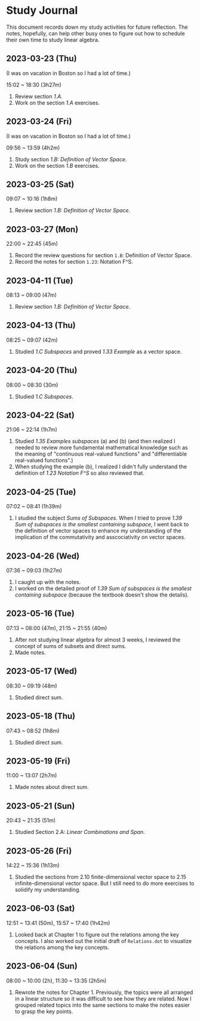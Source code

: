 # Study Journal

This document records down my study activities for future reflection. The notes, hopefully, can help other busy ones to figure out how to schedule their own time to study linear algebra.

## 2023-03-23 (Thu)

(I was on vacation in Boston so I had a lot of time.)

15:02 ~ 18:30 (3h27m)

1. Review section _1.A_.
2. Work on the section _1.A_ exercises.

## 2023-03-24 (Fri)

(I was on vacation in Boston so I had a lot of time.)

09:56 ~ 13:59 (4h2m)

1. Study section _1.B: Definition of Vector Space_.
2. Work on the section _1.B_ exercises.

## 2023-03-25 (Sat)

09:07 ~ 10:16 (1h8m)

1. Review section _1.B: Definition of Vector Space_.

## 2023-03-27 (Mon)

22:00 ~ 22:45 (45m)

1. Record the review questions for section `1.B`: Definition of Vector Space.
2. Record the notes for section `1.23`: Notation F^S.

## 2023-04-11 (Tue)

08:13 ~ 09:00 (47m)

1. Review section _1.B: Definition of Vector Space_.

## 2023-04-13 (Thu)

08:25 ~ 09:07 (42m)

1. Studied _1.C Subspaces_ and proved _1.33 Example_ as a vector space.

## 2023-04-20 (Thu)

08:00 ~ 08:30 (30m)

1. Studied _1.C Subspaces_.

## 2023-04-22 (Sat)

21:06 ~ 22:14 (1h7m)

1. Studied _1.35 Examples subspaces_ (a) and (b) (and then realized I needed to review more fundamental mathematical knowledge such as the meaning of "continuous real-valued functions" and "differentiable real-valued functions".)
2. When studying the example (b), I realized I didn't fully understand the definition of _1.23 Notation F^S_ so also reviewed that.

## 2023-04-25 (Tue)

07:02 ~ 08:41 (1h39m)

1. I studied the subject _Sums of Subspaces_. When I tried to prove _1.39 Sum of subspaces is the smallest containing subspace_, I went back to the definition of vector spaces to enhance my understanding of the implication of the commutativity and asscociativity on vector spaces.

## 2023-04-26 (Wed)

07:36 ~ 09:03 (1h27m)

1. I caught up with the notes.
2. I worked on the detailed proof of _1.39 Sum of subspaces is the smallest containing subspace_ (because the textbook doesn't show the details).

## 2023-05-16 (Tue)

07:13 ~ 08:00 (47m), 21:15 ~ 21:55 (40m)

1. After not studying linear algebra for almost 3 weeks, I reviewed the concept of sums of subsets and direct sums.
2. Made notes.

## 2023-05-17 (Wed)

08:30 ~ 09:19 (48m)

1. Studied direct sum.

## 2023-05-18 (Thu)

07:43 ~ 08:52 (1h8m)

1. Studied direct sum.

## 2023-05-19 (Fri)

11:00 ~ 13:07 (2h7m)

1. Made notes about direct sum.

## 2023-05-21 (Sun)

20:43 ~ 21:35 (51m)

1. Studied Section 2.A: _Linear Combinations and Span_.

## 2023-05-26 (Fri)

14:22 ~ 15:36 (1h13m)

1. Studied the sections from 2.10 finite-dimensional vector space to 2.15 infinite-dimensional vector space. But I still need to do more exercises to solidify my understanding.

## 2023-06-03 (Sat)

12:51 ~ 13:41 (50m), 15:57 ~ 17:40 (1h42m)

1. Looked back at Chapter 1 to figure out the relations among the key concepts. I also worked out the initial draft of `Relations.dot` to visualize the relations among the key concepts.

## 2023-06-04 (Sun)

08:00 ~ 10:00 (2h), 11:30 ~ 13:35 (2h5m)

1. Rewrote the notes for Chapter 1. Previously, the topics were all arranged in a linear structure so it was difficult to see how they are related. Now I grouped related topics into the same sections to make the notes easier to grasp the key points.

